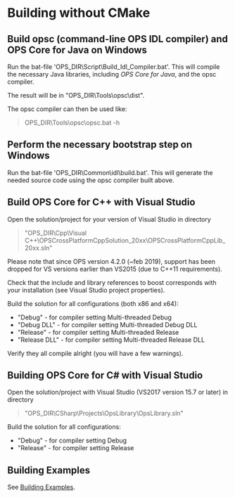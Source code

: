 # Building without CMake #
## Build opsc (command-line OPS IDL compiler) and OPS Core for Java on Windows ##
Run the bat-file 'OPS_DIR\Script\Build_Idl_Compiler.bat'. This will compile the necessary Java libraries, including *OPS Core for Java*, and the opsc compiler.

The result will be in "OPS_DIR\Tools\opsc\dist".

The opsc compiler can then be used like:
> OPS_DIR\Tools\opsc\opsc.bat -h

## Perform the necessary bootstrap step on Windows ##
Run the bat-file 'OPS_DIR\Common\idl\build.bat'. This will generate the needed source code using the opsc compiler built above.

## Build OPS Core for C++ with Visual Studio ##
Open the solution/project for your version of Visual Studio in directory

> "OPS\_DIR\Cpp\Visual C++\OPSCrossPlatformCppSolution_20xx\OPSCrossPlatformCppLib_20xx.sln"

Please note that since OPS version 4.2.0 (~feb 2019), support has been dropped for VS versions earlier than VS2015 (due to C++11 requirements).

Check that the include and library references to boost corresponds with your installation (see Visual Studio project properties).

Build the solution for all configurations (both x86 and x64):

  * "Debug" - for compiler setting Multi-threaded Debug
  * "Debug DLL" - for compiler setting Multi-threaded Debug DLL
  * "Release" - for compiler setting Multi-threaded Release
  * "Release DLL" - for compiler setting Multi-threaded Release DLL

Verify they all compile alright (you will have a few warnings).

## Building OPS Core for C# with Visual Studio ##
Open the solution/project with Visual Studio (VS2017 version 15.7 or later) in directory

> "OPS_DIR\CSharp\Projects\OpsLibrary\OpsLibrary.sln"

Build the solution for all configurations:

  * "Debug" - for compiler setting Debug
  * "Release" - for compiler setting Release

## Building Examples ##
See [Building Examples](BuildingExamples.md).
